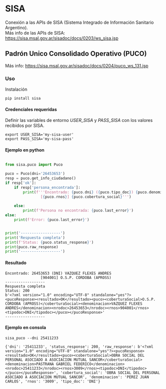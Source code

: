 # SISA
Conexión a las APIs de SISA (Sistema Integrado de Información Sanitario Argentino).  
Más info de las APIs de SISA: https://sisa.msal.gov.ar/sisadoc/docs/0203/ws_sisa.jsp  

## Padrón Unico Consolidado Operativo (PUCO)
Más info: https://sisa.msal.gov.ar/sisadoc/docs/0204/puco_ws_131.jsp  

### Uso

Instalación

```
pip install sisa
```

#### Credenciales requeridas
Definir las variables de entorno _USER_SISA_ y _PASS_SISA_ con los valores recibidos por SISA. 

```
export USER_SISA='my-sisa-user'
export PASS_SISA='my-sisa-pass'
```

#### Ejemplo en python

```python

from sisa.puco import Puco

puco = Puco(dni='26453653')
resp = puco.get_info_ciudadano()
if resp['ok']:
    if resp['persona_encontrada']:
        print(f'''Encontrado: {puco.dni} ({puco.tipo_doc}) {puco.denominacion}
                [{puco.rnos}] {puco.cobertura_social}''')
        
    else:
        print(f'Persona no encontrada: {puco.last_error}')
else:
    print(f'Error: {puco.last_error}')


print('------------------')
print('Respuesta completa')
print(f'Status: {puco.status_response}')
print(puco.raw_response)
print('------------------')
```

#### Resultado

```
Encontrado: 26453653 (DNI) VAZQUEZ FLEXES ANDRES
                [904001] O.S.P. CORDOBA (APROSS)
------------------
Respuesta completa
Status: 200
b'<?xml version="1.0" encoding="UTF-8" standalone="yes"?><pucoResponse><resultado>OK</resultado><puco><coberturaSocial>O.S.P. CORDOBA (APROSS)</coberturaSocial><denominacion>VAZQUEZ FLEXES ANDRES</denominacion><nrodoc>26453653</nrodoc><rnos>904001</rnos><tipodoc>DNI</tipodoc></puco></pucoResponse>'
------------------
```

#### Ejemplo en consola

```
sisa_puco --dni 25411233

{'dni': '25411233', 'status_response': 200, 'raw_response': b'<?xml version="1.0" encoding="UTF-8" standalone="yes"?><pucoResponse><resultado>OK</resultado><puco><coberturaSocial>OBRA SOCIAL DEL PERSONAL ASOCIADO A ASOCIACION MUTUAL SANCOR</coberturaSocial><denominacion>PASTRANA GABRIEL FEDERICO</denominacion><nrodoc>25411233</nrodoc><rnos>3009</rnos><tipodoc>DNI</tipodoc></puco></pucoResponse>', 'cobertura_social': 'OBRA SOCIAL DEL PERSONAL ASOCIADO A ASOCIACION MUTUAL SANCOR', 'denominacion': 'PEREZ JUAN CARLOS', 'rnos': '3009', 'tipo_doc': 'DNI'}
```